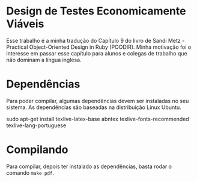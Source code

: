 # Design de Testes Economicamente Viáveis

Esse trabalho é a minha tradução do Capítulo 9 do livro de Sandi Metz - Practical Object-Oriented Design in Ruby (POODIR). Minha motivação foi o interesse em passar esse capítulo para alunos e colegas de trabalho que não dominam a língua inglesa.

# Dependências

Para poder compilar, algumas dependências devem ser instaladas no seu sistema.
As dependências são baseadas na distribuição Linux Ubuntu.

  sudo apt-get install texlive-latex-base abntex texlive-fonts-recommended texlive-lang-portuguese

# Compilando

Para compilar, depois ter instalado as dependências, basta rodar o comando `make pdf`.
